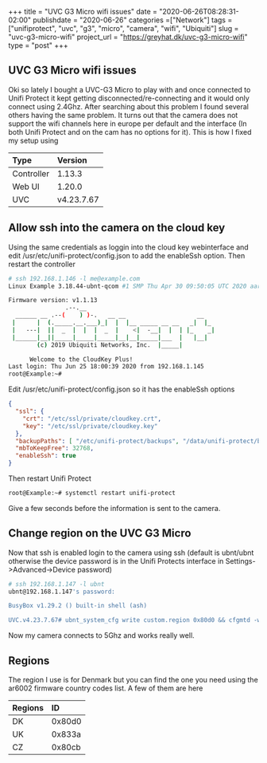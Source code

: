 +++
title = "UVC G3 Micro wifi issues"
date = "2020-06-26T08:28:31-02:00"
publishdate = "2020-06-26"
categories =["Network"]
tags = ["unifiprotect", "uvc", "g3", "micro", "camera", "wifi", "Ubiquiti"]
slug = "uvc-g3-micro-wifi"
project_url = "https://greyhat.dk/uvc-g3-micro-wifi"
type = "post"
+++

## UVC G3 Micro wifi issues

Oki so lately I bought a UVC-G3 Micro to play with and once connected to Unifi
Protect it kept getting disconnected/re-connecting and it would only connect using 2.4Ghz.
After searching about this problem I found several others having the same
problem. It turns out that the camera does not support the wifi channels here
in europe per default and the interface (In both Unifi Protect and on the cam
has no options for it). This is how I fixed my setup using

| Type | Version |
| :--- | :--- |
| Controller  | 1.13.3 |
| Web UI  | 1.20.0 |
| UVC  | v4.23.7.67 |


## Allow ssh into the camera on the cloud key

Using the same credentials as loggin into the cloud key webinterface and edit /usr/etc/unifi-protect/config.json to add the enableSsh option. Then restart the controller

```sh
# ssh 192.168.1.146 -l me@example.com
Linux Example 3.18.44-ubnt-qcom #1 SMP Thu Apr 30 09:50:05 UTC 2020 aarch64

Firmware version: v1.1.13
                .--.__
  ______ __ .--(    ) )-.   __ __                    __
 |      |  (._____.__.___)_|  |  |__ _____ __ __   _|  |_
 |   ---|  ||  _  |  |  |  _  |    <|  -__|  |  | |_    _|
 |______|__||_____|_____|_____|__|__|_____|___  |   |__|
        (c) 2019 Ubiquiti Networks, Inc.  |_____|

      Welcome to the CloudKey Plus!
Last login: Thu Jun 25 18:00:39 2020 from 192.168.1.145
root@Example:~#
```

Edit /usr/etc/unifi-protect/config.json so it has the enableSsh options
```json
{
  "ssl": {
    "crt": "/etc/ssl/private/cloudkey.crt",
    "key": "/etc/ssl/private/cloudkey.key"
  },
  "backupPaths": [ "/etc/unifi-protect/backups", "/data/unifi-protect/backups" ],
  "mbToKeepFree": 32768,
  "enableSsh": true
}
```

Then restart Unifi Protect

```sh
root@Example:~# systemctl restart unifi-protect
```

Give a few seconds before the information is sent to the camera.

## Change region on the UVC G3 Micro

Now that ssh is enabled login to the camera using ssh (default is ubnt/ubnt otherwise the device password is in the Unifi Protects interface in Settings->Advanced->Device password)

```sh
# ssh 192.168.1.147 -l ubnt
ubnt@192.168.1.147's password:

BusyBox v1.29.2 () built-in shell (ash)

UVC.v4.23.7.67# ubnt_system_cfg write custom.region 0x80d0 && cfgmtd -w -p /etc && reboot
```

Now my camera connects to 5Ghz and works really well.

## Regions

The region I use is for Denmark but you can find the one you need using the ar6002 firmware country codes list. A few of them are here

| Regions | ID |
| :---- | :--- |
| DK | 0x80d0 |
| UK | 0x833a |
| CZ | 0x80cb | 
